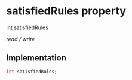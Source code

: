 


# satisfiedRules property






[int](https://api.flutter.dev/flutter/dart-core/int-class.html) satisfiedRules
  
_read / write_






## Implementation

```dart
int satisfiedRules;


```







